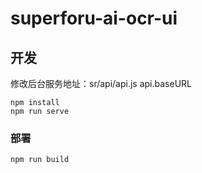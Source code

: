 # superforu-ai-ocr-ui

## 开发
修改后台服务地址：sr/api/api.js api.baseURL

```
npm install
npm run serve
```

### 部署

```
npm run build
```
